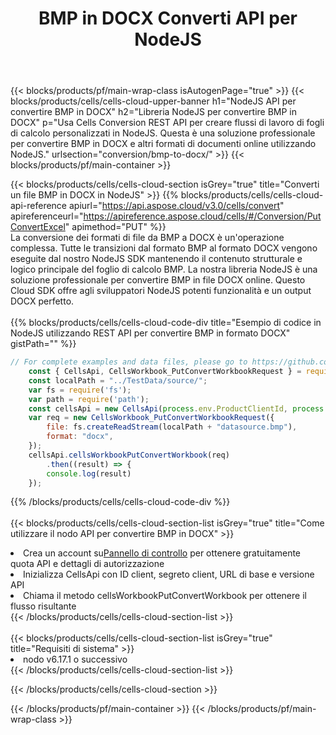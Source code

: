 ﻿---
title:  BMP in DOCX Converti API per NodeJS
description:  Utilizzo di Aspose.Cells Cloud SDK for NodeJS per convertire il file in formato BMP in un file in formato DOCX.
url: /it/nodejs/conversion/bmp-to-docx/
---
{{< blocks/products/pf/main-wrap-class isAutogenPage="true" >}}
{{< blocks/products/cells/cells-cloud-upper-banner h1="NodeJS API per convertire BMP in DOCX" h2="Libreria NodeJS per convertire BMP in DOCX" p="Usa Cells Conversion REST API per creare flussi di lavoro di fogli di calcolo personalizzati in NodeJS. Questa è una soluzione professionale per convertire BMP in DOCX e altri formati di documenti online utilizzando NodeJS." urlsection="conversion/bmp-to-docx/" >}}
{{< blocks/products/pf/main-container >}}

{{< blocks/products/cells/cells-cloud-section isGrey="true" title="Converti un file BMP in DOCX in NodeJS" >}}
{{% blocks/products/cells/cells-cloud-api-reference apiurl="https://api.aspose.cloud/v3.0/cells/convert" apireferenceurl="https://apireference.aspose.cloud/cells/#/Conversion/PutConvertExcel" apimethod="PUT" %}}
<br/>
La conversione dei formati di file da BMP a DOCX è un'operazione complessa. Tutte le transizioni dal formato BMP al formato DOCX vengono eseguite dal nostro NodeJS SDK mantenendo il contenuto strutturale e logico principale del foglio di calcolo BMP. La nostra libreria NodeJS è una soluzione professionale per convertire BMP in file DOCX online. Questo Cloud SDK offre agli sviluppatori NodeJS potenti funzionalità e un output DOCX perfetto.
<br/>
<br/>
{{% blocks/products/cells/cells-cloud-code-div title="Esempio di codice in NodeJS utilizzando REST API per convertire BMP in formato DOCX" gistPath="" %}}
 
```js
// For complete examples and data files, please go to https://github.com/aspose-cells-cloud/aspose-cells-cloud-node/
    const { CellsApi, CellsWorkbook_PutConvertWorkbookRequest } = require("asposecellscloud");
    const localPath = "../TestData/source/";
    var fs = require('fs');
    var path = require('path');
    const cellsApi = new CellsApi(process.env.ProductClientId, process.env.ProductClientSecret);
    var req = new CellsWorkbook_PutConvertWorkbookRequest({
        file: fs.createReadStream(localPath + "datasource.bmp"),
        format: "docx",
    });
    cellsApi.cellsWorkbookPutConvertWorkbook(req)
        .then((result) => {
        console.log(result)
    });
```
 
{{% /blocks/products/cells/cells-cloud-code-div %}}
<br/>
<br/>
{{< blocks/products/cells/cells-cloud-section-list isGrey="true" title="Come utilizzare il nodo API per convertire BMP in DOCX" >}}
<li> Crea un account su<a href="https://dashboard.aspose.cloud/">Pannello di controllo</a> per ottenere gratuitamente quota API e dettagli di autorizzazione</li>
<li>Inizializza CellsApi con ID client, segreto client, URL di base e versione API</li>
<li>Chiama il metodo cellsWorkbookPutConvertWorkbook per ottenere il flusso risultante</li>
{{< /blocks/products/cells/cells-cloud-section-list >}}
<br/>
<br/>
{{< blocks/products/cells/cells-cloud-section-list isGrey="true" title="Requisiti di sistema" >}}
<li>nodo v6.17.1 o successivo</li>
{{< /blocks/products/cells/cells-cloud-section-list >}}

{{< /blocks/products/cells/cells-cloud-section >}}

{{< /blocks/products/pf/main-container >}}
{{< /blocks/products/pf/main-wrap-class >}}
